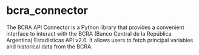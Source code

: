 # bcra_connector
The BCRA API Connector is a Python library that provides a convenient interface to interact with the BCRA (Banco Central de la República Argentina) Estadísticas API v2.0. It allows users to fetch principal variables and historical data from the BCRA.
